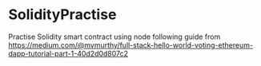# SolidityPractise

Practise Solidity smart contract using node following guide from https://medium.com/@mvmurthy/full-stack-hello-world-voting-ethereum-dapp-tutorial-part-1-40d2d0d807c2
